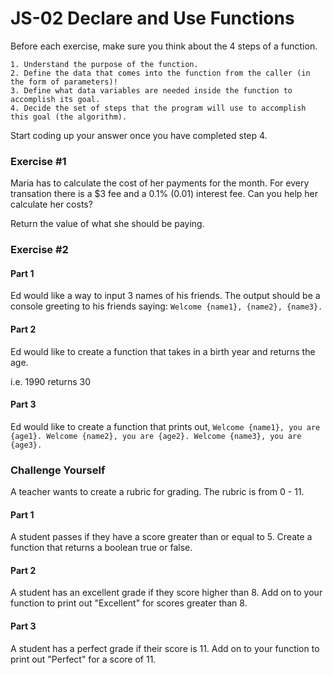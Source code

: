 # JS-02 Declare and Use Functions

Before each exercise, make sure you think about the 4 steps of a function.

```
1. Understand the purpose of the function.
2. Define the data that comes into the function from the caller (in the form of parameters)!
3. Define what data variables are needed inside the function to accomplish its goal.
4. Decide the set of steps that the program will use to accomplish this goal (the algorithm).
```

Start coding up your answer once you have completed step 4.

### Exercise #1

Maria has to calculate the cost of her payments for the month. For every transation there is a $3 fee and a 0.1% (0.01) interest fee.
Can you help her calculate her costs?

Return the value of what she should be paying.

### Exercise #2

#### Part 1
Ed would like a way to input 3 names of his friends.
The output should be a console greeting to his friends saying: 
`Welcome {name1}, {name2}, {name3}.`

#### Part 2
Ed would like to create a function that takes in a birth year and returns the age.

i.e. 1990 returns 30

#### Part 3
Ed would like to create a function that prints out,
`Welcome {name1}, you are {age1}. Welcome {name2}, you are {age2}. Welcome {name3}, you are {age3}.`

### Challenge Yourself
A teacher wants to create a rubric for grading. The rubric is from 0 - 11.

#### Part 1
A student passes if they have a score greater than or equal to 5.
Create a function that returns a boolean true or false. 

#### Part 2
A student has an excellent grade if they score higher than 8.
Add on to your function to print out "Excellent" for scores greater than 8.

#### Part 3
A student has a perfect grade if their score is 11.
Add on to your function to print out "Perfect" for a score of 11.

